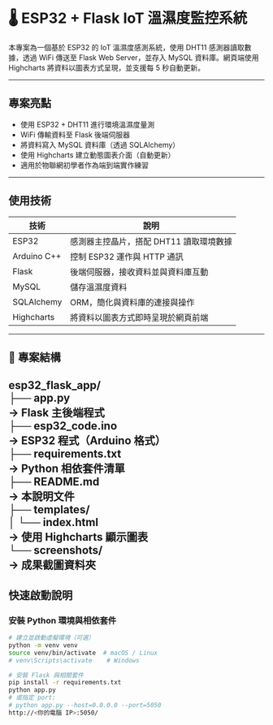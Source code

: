 # 🌡️ ESP32 + Flask IoT 溫濕度監控系統

本專案為一個基於 ESP32 的 IoT 溫濕度感測系統，使用 DHT11 感測器讀取數據，透過 WiFi 傳送至 Flask Web Server，並存入 MySQL 資料庫。網頁端使用 Highcharts 將資料以圖表方式呈現，並支援每 5 秒自動更新。

---

## 專案亮點

- 使用 ESP32 + DHT11 進行環境溫濕度量測
- WiFi 傳輸資料至 Flask 後端伺服器
- 將資料寫入 MySQL 資料庫（透過 SQLAlchemy）
- 使用 Highcharts 建立動態圖表介面（自動更新）
- 適用於物聯網初學者作為端到端實作練習

---

## 使用技術

| 技術 | 說明 |
|------|------|
| ESP32 | 感測器主控晶片，搭配 DHT11 讀取環境數據 |
| Arduino C++ | 控制 ESP32 運作與 HTTP 通訊 |
| Flask | 後端伺服器，接收資料並與資料庫互動 |
| MySQL | 儲存溫濕度資料 |
| SQLAlchemy | ORM，簡化與資料庫的連接與操作 |
| Highcharts | 將資料以圖表方式即時呈現於網頁前端 |

---

## 📁 專案結構
esp32_flask_app/  
├── app.py  
    → Flask 主後端程式  
├── esp32_code.ino  
    → ESP32 程式（Arduino 格式）  
├── requirements.txt  
    → Python 相依套件清單  
├── README.md  
    → 本說明文件  
├── templates/  
│   └── index.html  
        → 使用 Highcharts 顯示圖表  
└── screenshots/  
    → 成果截圖資料夾  
---

##  快速啟動說明

###  安裝 Python 環境與相依套件

```bash
# 建立並啟動虛擬環境（可選）
python -m venv venv
source venv/bin/activate  # macOS / Linux
# venv\Scripts\activate    # Windows

# 安裝 Flask 與相關套件
pip install -r requirements.txt
python app.py
# 或指定 port:
# python app.py --host=0.0.0.0 --port=5050
http://<你的電腦 IP>:5050/
